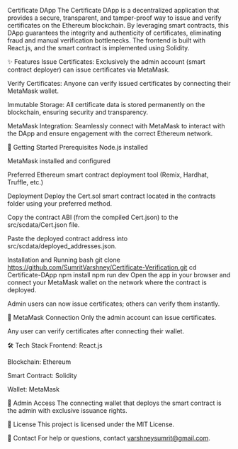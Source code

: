 Certificate DApp
The Certificate DApp is a decentralized application that provides a secure, transparent, and tamper-proof way to issue and verify certificates on the Ethereum blockchain. By leveraging smart contracts, this DApp guarantees the integrity and authenticity of certificates, eliminating fraud and manual verification bottlenecks. The frontend is built with React.js, and the smart contract is implemented using Solidity.

✨ Features
Issue Certificates: Exclusively the admin account (smart contract deployer) can issue certificates via MetaMask.

Verify Certificates: Anyone can verify issued certificates by connecting their MetaMask wallet.

Immutable Storage: All certificate data is stored permanently on the blockchain, ensuring security and transparency.

MetaMask Integration: Seamlessly connect with MetaMask to interact with the DApp and ensure engagement with the correct Ethereum network.

🚀 Getting Started
Prerequisites
Node.js installed

MetaMask installed and configured

Preferred Ethereum smart contract deployment tool (Remix, Hardhat, Truffle, etc.)

Deployment
Deploy the Cert.sol smart contract located in the contracts folder using your preferred method.

Copy the contract ABI (from the compiled Cert.json) to the src/scdata/Cert.json file.

Paste the deployed contract address into src/scdata/deployed_addresses.json.

Installation and Running
bash
git clone https://github.com/SumritVarshney/Certificate-Verification.git
cd Certificate-DApp
npm install
npm run dev
Open the app in your browser and connect your MetaMask wallet on the network where the contract is deployed.

Admin users can now issue certificates; others can verify them instantly.

🔗 MetaMask Connection
Only the admin account can issue certificates.

Any user can verify certificates after connecting their wallet.

🛠️ Tech Stack
Frontend: React.js

Blockchain: Ethereum

Smart Contract: Solidity

Wallet: MetaMask

👤 Admin Access
The connecting wallet that deploys the smart contract is the admin with exclusive issuance rights.

📜 License
This project is licensed under the MIT License.

📧 Contact
For help or questions, contact varshneysumrit@gmail.com.
